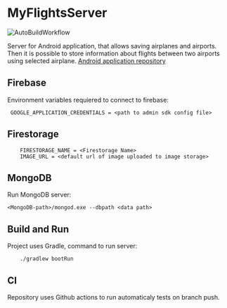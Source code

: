 # MyFlightsServer

![AutoBuildWorkflow](https://github.com/DominikKossinski/MyFlightsServer/actions/workflows/auto-build.yml/badge.svg?branch=dev)

Server for Android application, that allows saving airplanes and airports. Then it is possible to store information
about flights between two airports using selected
airplane. [Android application repository](http://github.com/DominikKossinski/MyFLights)

## Firebase

Environment variables requiered to connect to firebase:

```
 GOOGLE_APPLICATION_CREDENTIALS = <path to admin sdk config file>
```

## Firestorage

```
    FIRESTORAGE_NAME = <Firestorage Name>
    IMAGE_URL = <default url of image uploaded to image storage>
```

## MongoDB

Run MongoDB server:

```
<MongoDB-path>/mongod.exe --dbpath <data path>
```

## Build and Run

Project uses Gradle, command to run server:

```
    ./gradlew bootRun
```

## CI

Repository uses Github actions to run automaticaly tests on branch push.
